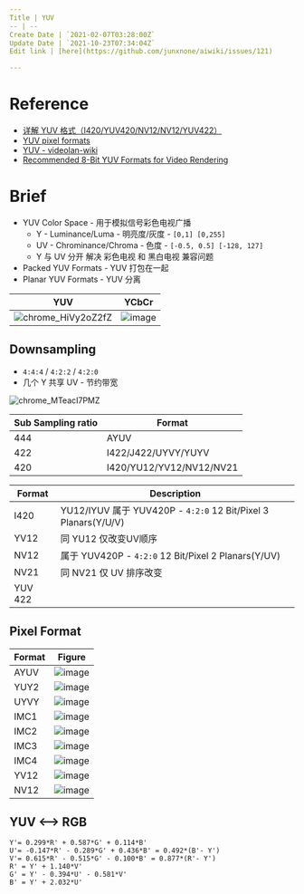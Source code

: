```yaml
---
Title | YUV
-- | --
Create Date | `2021-02-07T03:28:00Z`
Update Date | `2021-10-23T07:34:04Z`
Edit link | [here](https://github.com/junxnone/aiwiki/issues/121)

---
```

# Reference

- [详解 YUV 格式（I420/YUV420/NV12/NV12/YUV422）](https://www.jianshu.com/p/358bf8b7eacc)
- [YUV pixel formats](https://www.fourcc.org/yuv.php)
- [YUV - videolan-wiki](https://wiki.videolan.org/YUV#Semi-planar)
- [Recommended 8-Bit YUV Formats for Video Rendering](https://docs.microsoft.com/en-us/windows/win32/medfound/recommended-8-bit-yuv-formats-for-video-rendering)

# Brief
- YUV Color Space - 用于模拟信号彩色电视广播
  - Y - Luminance/Luma - 明亮度/灰度 - `[0,1] [0,255]`
  - UV - Chrominance/Chroma  - 色度 - `[-0.5, 0.5] [-128, 127]`
  - Y 与 UV 分开 解决 彩色电视 和 黑白电视 兼容问题
- Packed YUV Formats - YUV 打包在一起
- Planar YUV Formats - YUV 分离



YUV | YCbCr
-- | --
![chrome_HiVy2oZ2fZ](https://user-images.githubusercontent.com/2216970/138545817-45e24d1c-852f-4d07-ab61-28b37ba86c9a.png) | ![image](https://user-images.githubusercontent.com/2216970/138547293-a7617dbb-448b-4814-b3d8-d8a71cdcde77.png)





## Downsampling 
- `4:4:4` / `4:2:2` / `4:2:0`
- 几个 Y 共享 UV - 节约带宽


![chrome_MTeacI7PMZ](https://user-images.githubusercontent.com/2216970/138546210-0a8b1aff-1feb-40c3-a7d0-dd6fbbcaddb0.png)

Sub Sampling ratio | Format
-- | --
444 | AYUV
422 | I422/J422/UYVY/YUYV
420 | I420/YU12/YV12/NV12/NV21


Format | Description | 
-- | --
I420 | YU12/IYUV 属于 YUV420P - `4:2:0` 12 Bit/Pixel 3 Planars(Y/U/V)
YV12 | 同 YU12 仅改变UV顺序
NV12 | 属于 YUV420P - `4:2:0` 12 Bit/Pixel 2 Planars(Y/UV)
NV21 | 同 NV21 仅 UV 排序改变
YUV 422 |



## Pixel Format

Format | Figure
-- | --
AYUV | ![image](https://user-images.githubusercontent.com/2216970/107135853-3ea53980-6939-11eb-9a29-e2b26c1e1b5e.png)
YUY2 | ![image](https://user-images.githubusercontent.com/2216970/107135859-48c73800-6939-11eb-95f2-e4853f4d5c11.png)
UYVY | ![image](https://user-images.githubusercontent.com/2216970/107135864-4e248280-6939-11eb-87ac-9094dedebd2b.png)
IMC1 | ![image](https://user-images.githubusercontent.com/2216970/107135878-63011600-6939-11eb-8199-b159b14b51a7.png)
IMC2 | ![image](https://user-images.githubusercontent.com/2216970/107135873-5c729e80-6939-11eb-9a29-03e3219f80cb.png)
IMC3 | ![image](https://user-images.githubusercontent.com/2216970/107135877-60062580-6939-11eb-81af-010b8dfe54b6.png)
IMC4 | ![image](https://user-images.githubusercontent.com/2216970/107135882-68f6f700-6939-11eb-9460-08bee6be9a2c.png)
YV12 | ![image](https://user-images.githubusercontent.com/2216970/107135890-81671180-6939-11eb-8f5b-475f76a5db9f.png)
NV12 | ![image](https://user-images.githubusercontent.com/2216970/107135891-83c96b80-6939-11eb-98c8-c121813f0d9c.png)

## YUV <--> RGB

```
Y'= 0.299*R' + 0.587*G' + 0.114*B'
U'= -0.147*R' - 0.289*G' + 0.436*B' = 0.492*(B'- Y')
V'= 0.615*R' - 0.515*G' - 0.100*B' = 0.877*(R'- Y')
R' = Y' + 1.140*V'
G' = Y' - 0.394*U' - 0.581*V'
B' = Y' + 2.032*U'
```
